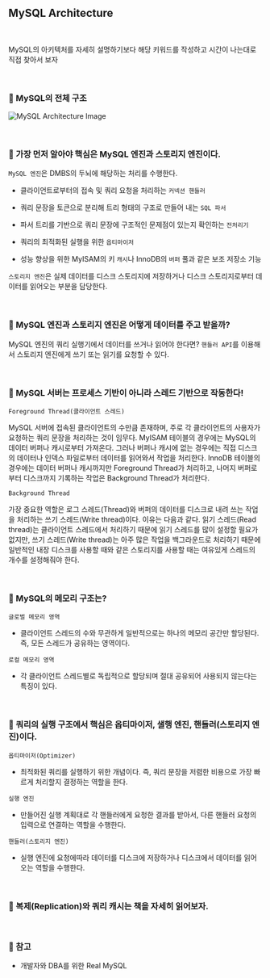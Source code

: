 ## MySQL Architecture

<br>

MySQL의 아키텍처를 자세히 설명하기보다 해당 키워드를 작성하고 시간이 나는대로 직접 찾아서 보자

<br>

### :book: MySQL의 전체 구조

![MySQL Architecture Image](https://user-images.githubusercontent.com/23515771/65847567-0cff8400-e37d-11e9-9b07-05297cd98e87.png)

<br>

### :book: 가장 먼저 알아야 핵심은 MySQL 엔진과 스토리지 엔진이다.

`MySQL 엔진`은 DMBS의 두뇌에 해당하는 처리를 수행한다.

* 클라이언트로부터의 접속 및 쿼리 요청을 처리하는 `커넥션 핸들러`

* 쿼리 문장을 토큰으로 분리해 트리 형태의 구조로 만들어 내는 `SQL 파서`

* 파서 트리를 기반으로 쿼리 문장에 구조적인 문제점이 있는지 확인하는 `전처리기`

* 쿼리의 최적화된 실행을 위한 `옵티마이저`

* 성능 향상을 위한 MyISAM의 키 `캐시`나 InnoDB의 `버퍼` 풀과 같은 보조 저장소 기능

`스토리지 엔진`은 실제 데이터를 디스크 스토리지에 저장하거나 디스크 스토리지로부터 데이터를 읽어오는 부분을 담당한다.

<br>

### :book: MySQL 엔진과 스토리지 엔진은 어떻게 데이터를 주고 받을까?

MySQL 엔진의 쿼리 실행기에서 데이터를 쓰거나 읽어야 한다면? `핸들러 API`를 이용해서 스토리지 엔진에게 쓰기 또는 읽기를 요청할 수 있다.

<br>

### :book: MySQL 서버는 프로세스 기반이 아니라 스레드 기반으로 작동한다!

`Foreground Thread(클라이언트 스레드)`

MySQL 서버에 접속된 클라이언트의 수만큼 존재하며, 주로 각 클라이언트의 사용자가 요청하는 쿼리 문장을 처리하는 것이 임무다. MyISAM 테이블의 경우에는 MySQL의 데이터 버퍼나 캐시로부터 가져온다. 그러나 버퍼나 캐시에 없는 경우에는 직접 디스크의 데이터나 인덱스 파일로부터 데이터를 읽어와서 작업을 처리한다. InnoDB 테이블의 경우에는 데이터 버퍼나 캐시까지만 Foreground Thread가 처리하고, 나머지 버퍼로부터 디스크까지 기록하는 작업은 Background Thread가 처리한다.

`Background Thread`

가장 중요한 역할은 로그 스레드(Thread)와 버퍼의 데이터를 디스크로 내려 쓰는 작업을 처리하는 쓰기 스레드(Write thread)이다. 이유는 다음과 같다. 읽기 스레드(Read thread)는 클라이언트 스레드에서 처리하기 때문에 읽기 스레드를 많이 설정할 필요가 없지만, 쓰기 스레드(Write thread)는 아주 많은 작업을 백그라운드로 처리하기 때문에 일반적인 내장 디스크를 사용할 때와 같은 스토리지를 사용할 때는 여유있게 스레드의 개수를 설정해줘야 한다.

<br>

### :book: MySQL의 메모리 구조는?

`글로벌 메모리 영역`

* 클라이언트 스레드의 수와 무관하게 일반적으로는 하나의 메모리 공간만 할당된다. 즉, 모든 스레드가 공유하는 영역이다.

`로컬 메모리 영역`

* 각 클라이언트 스레드별로 독립적으로 할당되며 절대 공유되어 사용되지 않는다는 특징이 있다.

<br>

### :book: 쿼리의 실행 구조에서 핵심은 옵티마이저, 샐행 엔진, 핸들러(스토리지 엔진)이다.

`옵티마이저(Optimizer)`

* 최적화된 쿼리를 실행하기 위한 개념이다. 즉, 쿼리 문장을 저렴한 비용으로 가장 빠르게 처리할지 결정하는 역할을 한다.

`실행 엔진`

* 만들어진 실행 계획대로 각 핸들러에게 요청한 결과를 받아서, 다른 핸들러 요청의 입력으로 연결하는 역할을 수행한다.

`핸들러(스토리지 엔진)`

* 실행 엔진에 요청에따라 데이터를 디스크에 저장하거나 디스크에서 데이터를 읽어오는 역할을 수행한다.

<br>

### :book: 복제(Replication)와 쿼리 캐시는 책을 자세히 읽어보자.

<br>

### :bookmark: 참고

* 개발자와 DBA를 위한 Real MySQL